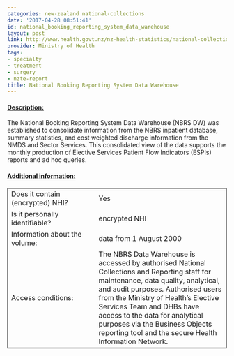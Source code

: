 ```yaml
---
categories: new-zealand national-collections
date: '2017-04-28 08:51:41'
id: national_booking_reporting_system_data_warehouse
layout: post
link: http://www.health.govt.nz/nz-health-statistics/national-collections-and-surveys/collections/national-booking-reporting-system-data-warehouse
provider: Ministry of Health
tags:
- specialty
- treatment
- surgery
- nzte-report
title: National Booking Reporting System Data Warehouse
---
```



 <h4> <u>Description:</u> </h4>
The National Booking Reporting System Data Warehouse (NBRS DW) was established to consolidate information from the NBRS inpatient database, summary statistics, and cost weighted discharge information from the NMDS and Sector Services. This consolidated view of the data supports the monthly production of Elective Services Patient Flow Indicators (ESPIs) reports and ad hoc queries.
 <h4> <u>Additional information:</u> </h4>
 <table style="border: 1px solid">
 <tr> <td width="40%"> Does it contain (encrypted) NHI? </td> <td>Yes</td> </tr>
 <tr> <td width="40%"> Is it personally identifiable? </td> <td>encrypted NHI</td> </tr>
 <tr> <td width="40%"> Information about the volume: </td> <td>data from 1 August 2000</td> </tr>
 <tr> <td width="40%"> Access conditions: </td> <td>The NBRS Data Warehouse is accessed by authorised National Collections and Reporting staff for maintenance, data quality, analytical, and audit purposes. Authorised users from the Ministry of Health’s Elective Services Team and DHBs have access to the data for analytical purposes via the Business Objects reporting tool and the secure Health Information Network.</td> </tr>
 </table>